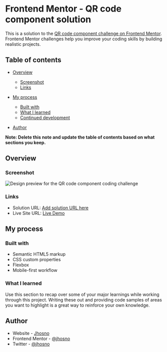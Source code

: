 # Frontend Mentor - QR code component solution

This is a solution to the [QR code component challenge on Frontend Mentor](https://www.frontendmentor.io/challenges/qr-code-component-iux_sIO_H). Frontend Mentor challenges help you improve your coding skills by building realistic projects. 

## Table of contents

- [Overview](#overview)
  - [Screenshot](#screenshot)
  - [Links](#links)
- [My process](#my-process)
  - [Built with](#built-with)
  - [What I learned](#what-i-learned)
  - [Continued development](#continued-development)

- [Author](#author)


**Note: Delete this note and update the table of contents based on what sections you keep.**

## Overview

### Screenshot

![Design preview for the QR code component coding challenge](https://jhosno.github.io/frontendmentor/qr-code-component-main/images/img-qr.png)


### Links

- Solution URL: [Add solution URL here](https://your-solution-url.com)
- Live Site URL: [Live Demo](https://jhosno.github.io/frontendmentor/qr-code-component-main/)

## My process

### Built with

- Semantic HTML5 markup
- CSS custom properties
- Flexbox
- Mobile-first workflow

### What I learned

Use this section to recap over some of your major learnings while working through this project. Writing these out and providing code samples of areas you want to highlight is a great way to reinforce your own knowledge.

## Author

- Website - [Jhosno](https://jhosno.github.io)
- Frontend Mentor - [@jhosno](https://www.frontendmentor.io/profile/jhosno)
- Twitter - [@jhosno](https://www.twitter.com/jhosno)
